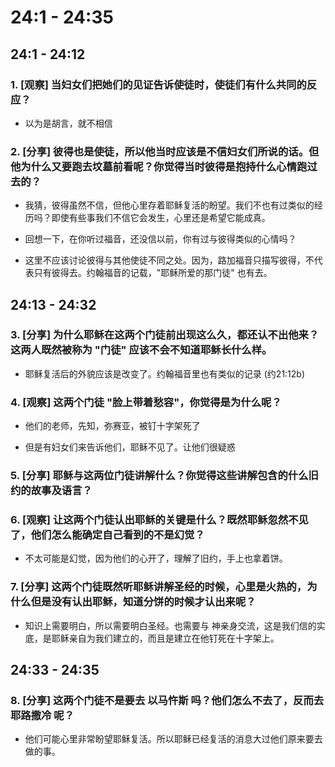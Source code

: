 # 24:1 - 24:35 

## 24:1 - 24:12 

### 1. [观察] 当妇女们把她们的见证告诉使徒时，使徒们有什么共同的反应？

* 以为是胡言，就不相信

### 2. [分享] 彼得也是使徒，所以他当时应该是不信妇女们所说的话。但他为什么又要跑去坟墓前看呢？你觉得当时彼得是抱持什么心情跑过去的？

* 我猜，彼得虽然不信，但他心里存着耶稣复活的盼望。我们不也有过类似的经历吗？即使有些事我们不信它会发生，心里还是希望它能成真。

* 回想一下，在你听过福音，还没信以前，你有过与彼得类似的心情吗？

* 这里不应该讨论彼得与其他使徒不同之处。因为，路加福音只描写彼得，不代表只有彼得去。约翰福音的记载，"耶稣所爱的那门徒" 也有去。

## 24:13 - 24:32 

### 3. [分享] 为什么耶稣在这两个门徒前出现这么久，都还认不出他来？ 这两人既然被称为 "门徒" 应该不会不知道耶稣长什么样。

* 耶稣复活后的外貌应该是改变了。约翰福音里也有类似的记录 (约21:12b) 

### 4. [观察] 这两个门徒 "脸上带着愁容"，你觉得是为什么呢？

* 他们的老师，先知，弥赛亚，被钉十字架死了

* 但是有妇女们来告诉他们，耶稣不见了。让他们很疑惑

### 5. [分享] 耶稣与这两位门徒讲解什么？你觉得这些讲解包含的什么旧约的故事及语言？

### 6. [观察] 让这两个门徒认出耶稣的关键是什么？既然耶稣忽然不见了，他们怎么能确定自己看到的不是幻觉？

* 不太可能是幻觉，因为他们的心开了，理解了旧约，手上也拿着饼。

### 7. [分享] 这两个门徒既然听耶稣讲解圣经的时候，心里是火热的，为什么但是没有认出耶稣，知道分饼的时候才认出来呢？

* 知识上需要明白，所以需要明白圣经。也需要与 神亲身交流，这是我们信的实底，是耶稣亲自为我们建立的，而且是建立在他钉死在十字架上。

## 24:33 - 24:35 

### 8. [分享] 这两个门徒不是要去 以马忤斯 吗？他们怎么不去了，反而去 耶路撒冷 呢？

* 他们可能心里非常盼望耶稣复活。所以耶稣已经复活的消息大过他们原来要去做的事。
